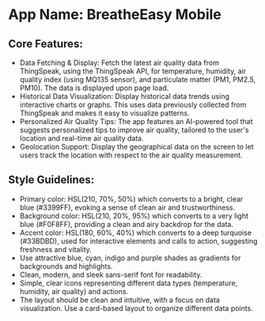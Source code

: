 # **App Name**: BreatheEasy Mobile

## Core Features:

- Data Fetching & Display: Fetch the latest air quality data from ThingSpeak, using the ThingSpeak API, for temperature, humidity, air quality index (using MQ135 sensor), and particulate matter (PM1, PM2.5, PM10). The data is displayed upon page load.
- Historical Data Visualization: Display historical data trends using interactive charts or graphs. This uses data previously collected from ThingSpeak and makes it easy to visualize patterns.
- Personalized Air Quality Tips: The app features an AI-powered tool that suggests personalized tips to improve air quality, tailored to the user's location and real-time air quality data.
- Geolocation Support: Display the geographical data on the screen to let users track the location with respect to the air quality measurement.

## Style Guidelines:

- Primary color: HSL(210, 70%, 50%) which converts to a bright, clear blue (#3399FF), evoking a sense of clean air and trustworthiness.
- Background color: HSL(210, 20%, 95%) which converts to a very light blue (#F0F8FF), providing a clean and airy backdrop for the data.
- Accent color: HSL(180, 60%, 40%) which converts to a deep turquoise (#33BDBD), used for interactive elements and calls to action, suggesting freshness and vitality.
- Use attractive blue, cyan, indigo and purple shades as gradients for backgrounds and highlights.
- Clean, modern, and sleek sans-serif font for readability.
- Simple, clear icons representing different data types (temperature, humidity, air quality) and actions.
- The layout should be clean and intuitive, with a focus on data visualization. Use a card-based layout to organize different data points.